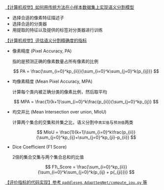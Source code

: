 [【计算机视觉】如何用传统方法在小样本数据集上实现语义分割模型](https://pengyizhang.github.io/2020/04/14/traditionalsegmentation/)

- 选择合适的像素特征描述子
- 选择合适的分类器
- 用提取的特征以及提供的标签对分类器进行训练

[【计算机视觉】评估语义分割精确度的指标](https://pengyizhang.github.io/2020/04/09/segmetric/)

- 像素精度 (Pixel Accuracy, PA)

  指的是预测正确的像素数量占所有像素的比例

  $$
  PA = \frac{\sum_{i=0}^kp_{ii}}{\sum_{i=0}^k\sum_{j=0}^k{p_{ij}}}
  $$
- 均像素精度 (Mean Pixel Accuracy, MPA)

  计算每个类内被正确分类的像素比例，然后取平均

  $$
  MPA = \frac{1}{k+1}\sum_{i=0}^k\frac{p_{ii}}{\sum_{j=0}^kp_{ij}}
  $$
- 均交并比 (Mean Intersection over union, MIoU)

  计算两个集合的交集和并集之比，语义分割中`真实值`与`预测值`两类

  $$
  MIoU = \frac{1}{k+1}\sum_{i=0}^k\frac{p_{ii}}{\sum_{j=0}^kp_{ij}+\sum_{j=0}^kp_{ji}-p_{ii}}
  $$
- Dice Coefficient (F1 Score)

  2倍的集合交集与两个集合总和的比值

  $$
  F1\_Score = \frac{\sum_{i=0}^kp_{ii}}{\sum_{i=0}^k\sum_{j=0}^k(p_{ij} + p{_{ji}})}
  $$

[【评价指标的代码实现】参考 `paddleseg`, `AdaptSegNet/compute_iou.py` 等](https://github.com/wasidennis/AdaptSegNet/blob/master/compute_iou.py)

